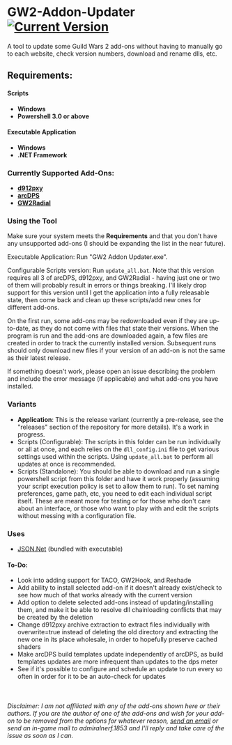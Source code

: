 # GW2-Addon-Updater [![Current Version](https://img.shields.io/badge/version-0.2.1-blue)](https://github.com/fmmmlee/GW2-Addon-Updater/releases)
A tool to update some Guild Wars 2 add-ons without having to manually go to each website, check version numbers, download and rename dlls, etc.

## Requirements:
#### Scripts
- **Windows**
- **Powershell 3.0 or above**
#### Executable Application
- **Windows**
- **.NET Framework**

### Currently Supported Add-Ons:
- <a href="https://github.com/megai2/d912pxy">**d912pxy**</a>
- <a href="https://www.deltaconnected.com/arcdps/">**arcDPS**</a>
- <a href="https://github.com/Friendly0Fire/GW2Radial">**GW2Radial**</a>

### Using the Tool
Make sure your system meets the **Requirements** and that you don't have any unsupported add-ons (I should be expanding the list in the near future).

Executable Application: Run "GW2 Addon Updater.exe".

Configurable Scripts version: Run `update_all.bat`. Note that this version requires all 3 of arcDPS, d912pxy, and GW2Radial - having just one or two of them will probably result in errors or things breaking. I'll likely drop support for this version until I get the application into a fully releasable state, then come back and clean up these scripts/add new ones for different add-ons.

On the first run, some add-ons may be redownloaded even if they are up-to-date, as they do not come with files that state their versions. When the program is run and the add-ons are downloaded again, a few files are created in order to track the currently installed version. Subsequent runs should only download new files if your version of an add-on is not the same as their latest release.

If something doesn't work, please open an issue describing the problem and include the error message (if applicable) and what add-ons you have installed.

### Variants
- **Application**: This is the release variant (currently a pre-release, see the "releases" section of the repository for more details). It's a work in progress.
- Scripts (Configurable): The scripts in this folder can be run individually or all at once, and each relies on the `dll_config.ini` file to get various settings used within the scripts. Using `update_all.bat` to perform all updates at once is recommended.
- Scripts (Standalone): You should be able to download and run a single powershell script from this folder and have it work properly (assuming your script execution policy is set to allow them to run). To set naming preferences, game path, etc, you need to edit each individual script itself. These are meant more for testing or for those who don't care about an interface, or those who want to play with and edit the scripts without messing with a configuration file.

### Uses
- <a href="https://www.newtonsoft.com/json">JSON.Net</a> (bundled with executable)

#### To-Do:
- Look into adding support for TACO, GW2Hook, and Reshade
- Add ability to install selected add-on if it doesn't already exist/check to see how much of that works already with the current version
- Add option to delete selected add-ons instead of updating/installing them, and make it be able to resolve dll chainloading conflicts that may be created by the deletion
- Change d912pxy archive extraction to extract files individually with overwrite=true instead of deleting the old directory and extracting the new one in its place wholesale, in order to hopefully preserve cached shaders
- Make arcDPS build templates update independently of arcDPS, as build templates updates are more infrequent than updates to the dps meter
- See if it's possible to configure and schedule an update to run every so often in order for it to be an auto-check for updates

&nbsp;

###### Disclaimer: I am not affiliated with any of the add-ons shown here or their authors. If you are the author of one of the add-ons and wish for your add-on to be removed from the options for whatever reason, <a href="mailto:fmmmlee@gmail.com">send an email</a> or send an in-game mail to admiralnerf.1853 and I'll reply and take care of the issue as soon as I can.
